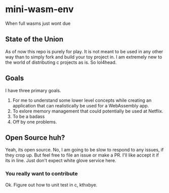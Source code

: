 # mini-wasm-env
When full wasms just wont due

## State of the Union
As of now this repo is purely for play.  It is not meant to be used in any
other way than to simply fork and build your toy project in.  I am extremely
new to the world of distributing c projects as is.  So lol4head.

## Goals
I have three primary goals.

1.  For me to understand some lower level concepts while creating an
    application that can realistically be used for a WebAssembly app.
2.  To exlore memory management that could potentially be used at Netflix.
3.  To be a badass
4.  Off by one problems.

## Open Source huh?
Yeah, its open source.  No, I am going to be slow to respond to any issues, if
they crop up.  But feel free to file an issue or make a PR.  I'll like accept
it if its in line.  Just don't expect white glove service here.

### You really want to contribute
Ok.  Figure out how to unit test in c, kthxbye.
